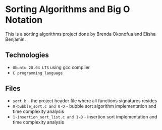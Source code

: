 # Sorting Algorithms and Big O Notation
This is a sorting algorithms project done by Brenda Okonofua and Elisha Benjamin.

## Technologies
* `Ubuntu 20.04 LTS` using gcc compiler
* `C programming language`

## Files
* `sort.h` - the project header file where all functions signatures resides
* `0-bubble_sort.c and 0-O` - bubble sort algorithm implementation and time complexity analysis
* `1-insertion_sort_list.c and 1-O` - insertion sort implementation and time complexity analysis
